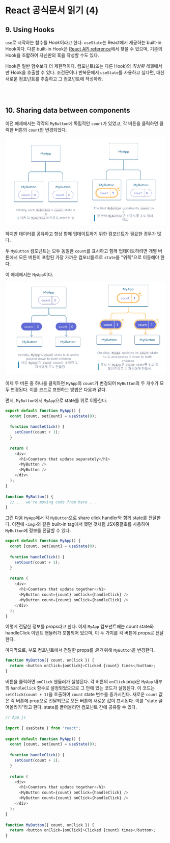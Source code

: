 # React 공식문서 읽기 (4)

## 9. Using Hooks

`use`로 시작하는 함수를 *Hook*이라고 한다. `useState`는 React에서 제공하는 built-in Hook이다. 다른 built-in Hook은 [React API reference](https://react-ko.dev/reference/react)에서 찾을 수 있으며, 기존의 Hook을 조합하여 자신만의 훅을 작성할 수도 있다.

Hook은 일반 함수보다 더 제한적이다. 컴포넌트(또는 다른 Hook)의 *최상위 레벨*에서만 Hook을 호출할 수 있다. 조건문이나 반복문에서 `useState`를 사용하고 싶다면, 대신 새로운 컴포넌트를 추출하고 그 컴포넌트에 작성하라.

<br><br>

## 10. Sharing data between components

이전 예제에서는 각각의 `MyButton`에 독립적인 `count`가 있었고, 각 버튼을 클릭하면 클릭한 버튼의 `count`만 변경되었다.

![컴포넌트 간 데이터 공유하기](./image/sharing_data_between_components_1.png)

하지만 데이터를 공유하고 항상 함께 업데이트하기 위한 컴포넌트가 필요한 경우가 많다.

두 `MyButton` 컴포넌트는 모두 동일한 `count`를 표시하고 함께 업데이트하려면 개별 버튼에서 모든 버튼이 포함된 가장 가까운 컴포너틑르로 `state`를 "위쪽"으로 이동해야 한다.

이 예제에서는 `MyApp`이다.

![컴포넌트 간 데이터 공유하기 2](./image/sharing_data_between_components_2.png)

이제 두 버튼 중 하나를 클릭하면 `MyApp`의 `count`가 변경되어 `MyButton`의 두 개수가 모두 변경된다. 이를 코드로 표현하는 방법은 다음과 같다.

면저, `MyButton`에서 `MyApp`으로 state를 위로 이동한다.

```javascript
export default function MyApp() {
  const [count, setCount] = useState(0);

  function handleClick() {
    setCount(count + 1);
  }

  return (
    <div>
      <h1>Counters that update separately</h1>
      <MyButton />
      <MyButton />
    </div>
  );
}

function MyButton() {
  // ... we're moving code from here ...
}
```

그런 다음 `MyApp`에서 각 `MyButton`으로 share click handler와 함께 state를 전달한다. 이전에 `<img>`와 같은 built-in tag에서 했던 것처럼 JSX중괄호를 사용하여 `MyButton`에 정보를 전달할 수 있다.

```javascript
export default function MyApp() {
  const [count, setCount] = useState(0);

  function handleClick() {
    setCount(count + 1);
  }

  return (
    <div>
      <h1>Counters that update together</h1>
      <MyButton count={count} onClick={handleClick} />
      <MyButton count={count} onClick={handleClick} />
    </div>
  );
}
```

이렇게 전달한 정보를 *props*라고 한다. 이제 `MyApp` 컴포넌트에는 count state와 handleClick 이벤트 핸들러가 포함되어 있으며, 이 두 가지를 각 버튼에 props로 전달한다.

마지막으로, 부모 컴포넌트에서 전달한 props를 _읽기_ 위해 `MyButton`을 변경한다.

```javascript
function MyButton({ count, onClick }) {
  return <button onClick={onClick}>Clicked {count} times</button>;
}
```

버튼을 클릭하면 `onClick` 핸들러가 실행된다. 각 버튼의 `onClick` prop은 `MyApp` 내부의 `handleClick` 함수로 설정되었으므로 그 안에 있는 코드가 실행된다. 이 코드는 `setClick(count + 1)`을 호출하여 `count` state 변수를 증가시킨다. 새로운 `count` 값은 각 버튼에 prop으로 전달되므로 모든 버튼에 새로운 값이 표시된다. 이를 "state 끌어올리기"라고 한다. state를 끌어올리면 컴포넌트 간에 공유할 수 있다.

```javascript
// App.js

import { useState } from "react";

export default function MyApp() {
  const [count, setCount] = useState(0);

  function handleClick() {
    setCount(count + 1);
  }

  return (
    <div>
      <h1>Counters that update together</h1>
      <MyButton count={count} onClick={handleClick} />
      <MyButton count={count} onClick={handleClick} />
    </div>
  );
}

function MyButton({ count, onClick }) {
  return <button onClick={onClick}>Clicked {count} times</button>;
}
```

